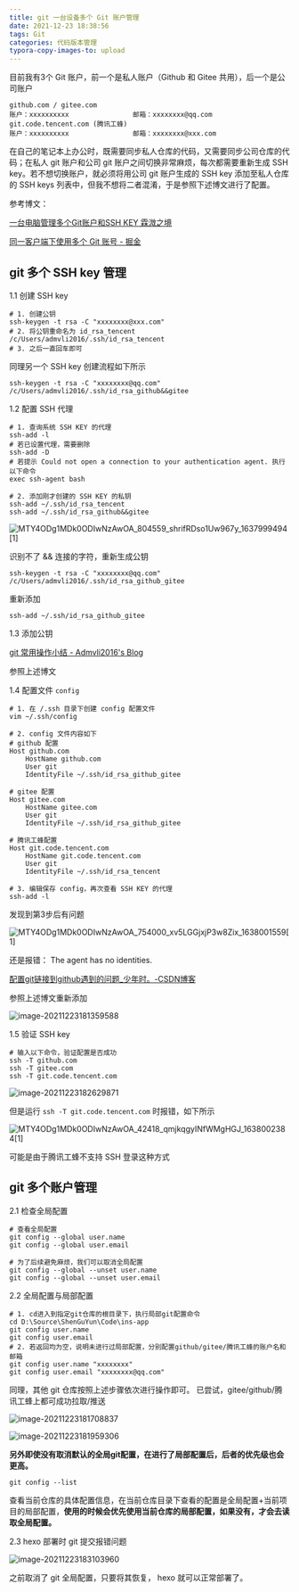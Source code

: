 ```yaml
---
title: git 一台设备多个 Git 账户管理
date: 2021-12-23 18:38:56
tags: Git
categories: 代码版本管理
typora-copy-images-to: upload
---
```


目前我有3个 Git 账户，前一个是私人账户（Github 和 Gitee 共用），后一个是公司账户

```
github.com / gitee.com
账户：xxxxxxxxxx                邮箱：xxxxxxxx@qq.com
git.code.tencent.com (腾讯工蜂)
账户：xxxxxxxxxx                邮箱：xxxxxxxx@xxx.com
```

在自己的笔记本上办公时，既需要同步私人仓库的代码，又需要同步公司仓库的代码；在私人 git 账户和公司 git 账户之间切换非常麻烦，每次都需要重新生成 SSH key。若不想切换账户，就必须将用公司 git 账户生成的 SSH key 添加至私人仓库的 SSH keys 列表中，但我不想将二者混淆，于是参照下述博文进行了配置。

<!--more-->

参考博文：

[一台电脑管理多个Git账户和SSH KEY  霖溦之境](https://kukumalucn.github.io/blog/2018/08/02/一台电脑管理多个Git账户和SSH-KEY/)

[同一客户端下使用多个 Git 账号 - 掘金](https://juejin.cn/post/6844903902916132878)

## git 多个 SSH key 管理

1.1 创建 SSH key

```shell
# 1. 创建公钥
ssh-keygen -t rsa -C "xxxxxxxx@xxx.com"
# 2. 将公钥重命名为 id_rsa_tencent
/c/Users/admvli2016/.ssh/id_rsa_tencent
# 3. 之后一直回车即可
```

同理另一个 SSH key 创建流程如下所示

```shell
ssh-keygen -t rsa -C "xxxxxxxx@qq.com"
/c/Users/admvli2016/.ssh/id_rsa_github&&gitee
```



1.2 配置 SSH 代理

```shell
# 1. 查询系统 SSH KEY 的代理
ssh-add -l
# 若已设置代理，需要删除
ssh-add -D
# 若提示 Could not open a connection to your authentication agent. 执行以下命令
exec ssh-agent bash

# 2. 添加刚才创建的 SSH KEY 的私钥
ssh-add ~/.ssh/id_rsa_tencent
ssh-add ~/.ssh/id_rsa_github&&gitee
```

![MTY4ODg1MDk0ODIwNzAwOA_804559_shrifRDso1Uw967y_1637999494[1]](https://gitee.com/admvli2016/pictures/raw/master/img/MTY4ODg1MDk0ODIwNzAwOA_804559_shrifRDso1Uw967y_1637999494%5B1%5D.png)

识别不了 && 连接的字符，重新生成公钥

```shell
ssh-keygen -t rsa -C "xxxxxxxx@qq.com"
/c/Users/admvli2016/.ssh/id_rsa_github_gitee
```

重新添加

```shell
ssh-add ~/.ssh/id_rsa_github_gitee
```



1.3 添加公钥

[git 常用操作小结 - Admvli2016's Blog](https://admvli2016.github.io/2021/12/07/git-常用操作小结/)

参照上述博文



1.4 配置文件 `config`

```shell
# 1. 在 /.ssh 目录下创建 config 配置文件
vim ~/.ssh/config

# 2. config 文件内容如下
# github 配置
Host github.com
    HostName github.com
    User git
    IdentityFile ~/.ssh/id_rsa_github_gitee

# gitee 配置
Host gitee.com
    HostName gitee.com
    User git
    IdentityFile ~/.ssh/id_rsa_github_gitee
    
# 腾讯工蜂配置
Host git.code.tencent.com
    HostName git.code.tencent.com
    User git
    IdentityFile ~/.ssh/id_rsa_tencent
    
# 3. 编辑保存 config，再次查看 SSH KEY 的代理
ssh-add -l
```

发现到第3步后有问题

![MTY4ODg1MDk0ODIwNzAwOA_754000_xv5LGGjxjP3w8Zix_1638001559[1]](https://gitee.com/admvli2016/pictures/raw/master/img/MTY4ODg1MDk0ODIwNzAwOA_754000_xv5LGGjxjP3w8Zix_1638001559%5B1%5D.png)

还是报错： The agent has no identities.

[配置git链接到github遇到的问题_少年时。-CSDN博客](https://blog.csdn.net/a15512138486/article/details/106341668)

参照上述博文重新添加

![image-20211223181359588](https://gitee.com/admvli2016/pictures/raw/master/img/image-20211223181359588.png)



1.5 验证 SSH key

```shell
# 输入以下命令，验证配置是否成功
ssh -T github.com
ssh -T gitee.com
ssh -T git.code.tencent.com
```

![image-20211223182629871](https://gitee.com/admvli2016/pictures/raw/master/img/image-20211223182629871.png)

但是运行 `ssh -T git.code.tencent.com` 时报错，如下所示

![MTY4ODg1MDk0ODIwNzAwOA_42418_qmjkqgyINfWMgHGJ_1638002384[1]](https://gitee.com/admvli2016/pictures/raw/master/img/MTY4ODg1MDk0ODIwNzAwOA_42418_qmjkqgyINfWMgHGJ_1638002384%5B1%5D.png)

可能是由于腾讯工蜂不支持 SSH 登录这种方式



## git 多个账户管理

2.1 检查全局配置

```shell
# 查看全局配置
git config --global user.name
git config --global user.email

# 为了后续避免麻烦，我们可以取消全局配置
git config --global --unset user.name
git config --global --unset user.email
```



2.2 全局配置与局部配置

```shell
# 1. cd进入到指定git仓库的根目录下，执行局部git配置命令
cd D:\Source\ShenGuYun\Code\ins-app
git config user.name
git config user.email
# 2. 若返回均为空，说明未进行过局部配置，分别配置github/gitee/腾讯工蜂的账户名和邮箱
git config user.name "xxxxxxxx"
git config user.email "xxxxxxxx@qq.com"
```

同理，其他 git 仓库按照上述步骤依次进行操作即可。
已尝试，gitee/github/腾讯工蜂上都可成功拉取/推送

![image-20211223181708837](https://gitee.com/admvli2016/pictures/raw/master/img/image-20211223181708837.png)

![image-20211223181959306](https://gitee.com/admvli2016/pictures/raw/master/img/image-20211223181959306.png)

**另外即使没有取消默认的全局git配置，在进行了局部配置后，后者的优先级也会更高。**

```shell
git config --list
```

查看当前仓库的具体配置信息，在当前仓库目录下查看的配置是全局配置+当前项目的局部配置，**使用的时候会优先使用当前仓库的局部配置，如果没有，才会去读取全局配置。**



2.3  hexo 部署时 git 提交报错问题

![image-20211223183103960](https://gitee.com/admvli2016/pictures/raw/master/img/image-20211223183103960.png)

之前取消了 git 全局配置，只要将其恢复， hexo 就可以正常部署了。